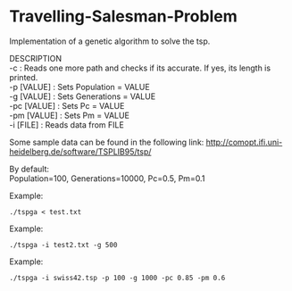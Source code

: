 # Travelling-Salesman-Problem
Implementation of a genetic algorithm to solve the tsp.

DESCRIPTION  
	-c		: Reads one more path and checks if its accurate. If yes, its length is printed.  
	-p [VALUE]	: Sets Population = VALUE  
	-g [VALUE]	: Sets Generations = VALUE  
	-pc [VALUE]	: Sets Pc = VALUE  
	-pm [VALUE]	: Sets Pm = VALUE  
	-i [FILE]	: Reads data from FILE
  
Some sample data can be found in the following link:
http://comopt.ifi.uni-heidelberg.de/software/TSPLIB95/tsp/

By default:  
Population=100, Generations=10000, Pc=0.5, Pm=0.1

Example:
```
./tspga < test.txt
```

Example:
```
./tspga -i test2.txt -g 500
```
Example:
```
./tspga -i swiss42.tsp -p 100 -g 1000 -pc 0.85 -pm 0.6
```

